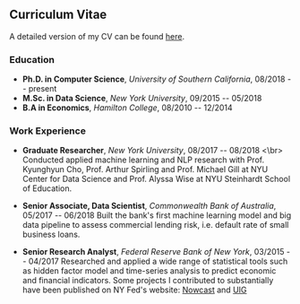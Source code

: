 ## Curriculum Vitae
A detailed version of my CV can be found [here](https://drive.google.com/file/d/1TZFwIWGsDN-o2VStVHz2mQGvdrt5pD18/view?usp=sharing).


### Education
- **Ph.D. in Computer Science**,   _University of Southern California_,   08/2018 -- present
- **M.Sc. in Data Science**, _New York University_, 09/2015 -- 05/2018
- **B.A in Economics**, _Hamilton College_, 08/2010 -- 12/2014


### Work Experience
- **Graduate Researcher**,     _New York University_,         08/2017 -- 08/2018 <\br>
Conducted applied machine learning and NLP research with Prof. Kyunghyun Cho, Prof. Arthur Spirling and Prof. Michael Gill at NYU Center for Data Science and Prof. Alyssa Wise at NYU Steinhardt School of Education.

- **Senior Associate, Data Scientist**, _Commonwealth Bank of Australia_, 05/2017 -- 06/2018
Built the bank's first machine learning model and big data pipeline to assess commercial lending risk, i.e. default rate of small business loans.


- **Senior Research Analyst**,   _Federal Reserve Bank of New York_,   03/2015 -- 04/2017
Researched and applied a wide range of statistical tools such as hidden factor model and time-series analysis to predict economic and financial indicators. Some projects I contributed to substantially have been published on NY Fed's website: [Nowcast](https://www.newyorkfed.org/research/policy/nowcast) and [UIG](https://www.newyorkfed.org/research/policy/underlying-inflation-gauge)





